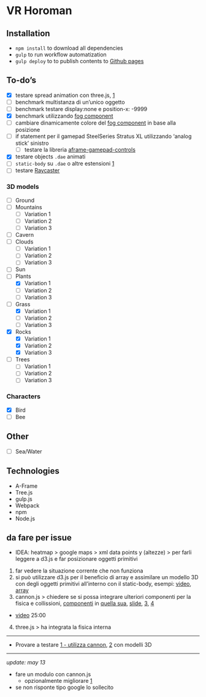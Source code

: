 # VR Horoman

## Installation

- `npm install` to download all dependencies
- `gulp` to run workflow automatization
- `gulp deploy` to to publish contents to [Github pages](https://pages.github.com/)

## To-do’s

- [x] testare spread animation con three.js, [1](https://github.com/JoshGalvin/SpineFrame/)
- [ ] benchmark multistanza di un’unico oggetto
- [ ] benchmark testare display:none e position-x: -9999
- [x] benchmark utilizzando [fog component](https://aframe.io/docs/components/fog.html)
- [ ] cambiare dinamicamente colore del [fog component](https://aframe.io/docs/components/fog.html) in base alla posizione
- [ ] if statement per il gamepad SteelSeries Stratus XL utilizzando ‘analog stick’ sinistro
  - [ ] testare la libreria [aframe-gamepad-controls](https://github.com/donmccurdy/aframe-gamepad-controls)
- [x] testare objects `.dae` animati
- [ ] `static-body` su `.dae` o altre estensioni [1](https://github.com/donmccurdy/aframe-extras/blob/master/examples/playground/index.html#L29)
- [ ] testare [Raycaster](https://aframe.io/docs/components/raycaster.html)

### 3D models

- [ ] Ground
- [ ] Mountains
  - [ ] Variation 1
  - [ ] Variation 2
  - [ ] Variation 3
- [ ] Cavern
- [ ] Clouds
  - [ ] Variation 1
  - [ ] Variation 2
  - [ ] Variation 3
- [ ] Sun
- [ ] Plants
  - [x] Variation 1
  - [ ] Variation 2
  - [ ] Variation 3
- [ ] Grass
  - [x] Variation 1
  - [ ] Variation 2
  - [ ] Variation 3
- [x] Rocks
  - [x] Variation 1
  - [x] Variation 2
  - [x] Variation 3
- [ ] Trees
  - [ ] Variation 1
  - [ ] Variation 2
  - [ ] Variation 3

### Characters

- [x] Bird
- [ ] Bee

## Other

- [ ] Sea/Water

## Technologies

- A-Frame
- Tree.js
- gulp.js
- Webpack
- npm
- Node.js

## da fare per issue

- IDEA: heatmap > google maps > xml data points y (altezze) > per farli leggere a d3.js e far posizionare oggetti primitivi

1. far vedere la situazione corrente che non funziona
2. si può utilizzare d3.js per il beneficio di array e assimilare un modello 3D con degli oggetti primitivi all’interno con il static-body, esempi: [video](https://youtu.be/Tb2b5nFmmsM?t=21m23s), [array](https://dzone.com/articles/render-geographic-information)
3. cannon.js > chiedere se si possa integrare ulteriori componenti per la fisica e collissioni,  [componenti](https://github.com/schteppe/cannon.js/tree/master/src) in [quella sua](https://github.com/donmccurdy/aframe-extras/tree/master/lib), [slide](http://www.slideshare.net/MozVR/build-the-virtual-reality-web-with-aframe/), [3](http://blockbuilder.org/enjalot/1fd196cd99f8d58a56d3), [4]()
  - [video](https://air.mozilla.org/josh-carpenter-building-a-virtual-reality-web-experience/) 25:00
4. three.js > ha integrata la fisica interna

***

- Provare a testare [1 - utilizza cannon](https://github.com/ngokevin/aframe-physics-components), [2](https://github.com/dmarcos/a-invaders/tree/master/js/components) con modelli 3D

***

*update: may 13*

- fare un modulo con cannon.js
  - opzionalmente migliorare [1](https://github.com/ngokevin/aframe-physics-components)
- se non risponte tipo google lo sollecito
